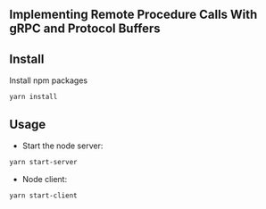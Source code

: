 ## Implementing Remote Procedure Calls With gRPC and Protocol Buffers


## Install


Install npm packages

```
yarn install
```

## Usage

- Start the node server:

```bash
yarn start-server
```

- Node client:

```
yarn start-client
```
